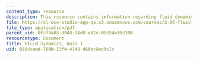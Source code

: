 ```yaml
---
content_type: resource
description: This resource contains information regarding fluid dynamics, quiz 1.
file: https://ol-ocw-studio-app-qa.s3.amazonaws.com/courses/2-06-fluid-dynamics-spring-2013/838dcaad769b13f44148d60ac8ec9c2c_MIT2_06S13_quiz1.pdf
file_type: application/pdf
parent_uid: 0fcf3a88-3948-54d8-e42e-05094e36d198
resourcetype: Document
title: Fluid Dynamics, Quiz 1.
uid: 838dcaad-769b-13f4-4148-d60ac8ec9c2c
---
```

